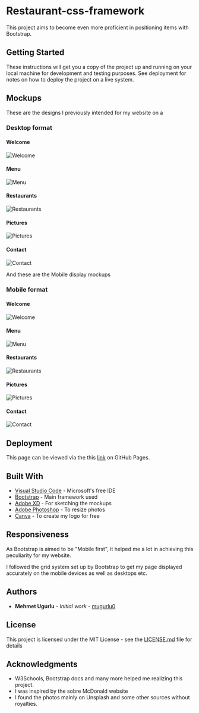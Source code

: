 # Restaurant-css-framework

This project aims to become even more proficient in positioning items with Bootstrap.

## Getting Started

These instructions will get you a copy of the project up and running on your local machine for development and testing purposes. See deployment for notes on how to deploy the project on a live system.

## Mockups

These are the designs I previously intended for my website on a 

### Desktop format

#### Welcome

![Welcome](/Mockup/Desktop_index.png)

#### Menu

![Menu](/Mockup/Desktop_Menu.png)

#### Restaurants

![Restaurants](/Mockup/Desktop_Restaurants.png)

#### Pictures

![Pictures](/Mockup/Desktop_Pictures.png)

#### Contact

![Contact](/Mockup/Desktop_Contact.png)

And these are the Mobile display mockups

### Mobile format

#### Welcome

![Welcome](/Mockup/Mobile_index.png)

#### Menu

![Menu](/Mockup/Mobile_Menu.png)

#### Restaurants

![Restaurants](/Mockup/Mobile_Restaurants.png)

#### Pictures

![Pictures](/Mockup/Mobile_Pictures.png)

#### Contact

![Contact](/Mockup/Mobile_Contact.png)


## Deployment

This page can be viewed via the this [link](https://mugurlu0.github.io/restaurant-css-framework/) on  GitHub Pages.

## Built With

* [Visual Studio Code](https://code.visualstudio.com/) - Microsoft's free IDE
* [Bootstrap](https://getbootstrap.com/) - Main framework used
* [Adobe XD](https://www.adobe.com/be_fr/products/xd.html) - For sketching the mockups
* [Adobe Photoshop](https://www.adobe.com/be_fr/products/photoshop.html) - To resize photos
* [Canva](https://www.canva.com/fr_be/) - To create my logo for free

## Responsiveness

As Bootstrap is aimed to be "Mobile first", it helped me a lot in achieving this peculiarity for my website.

I followed the grid system set up by Bootstrap to get my page displayed accurately on the mobile devices as well as desktops etc.

## Authors

* **Mehmet Ugurlu** - *Initial work* - [mugurlu0](https://github.com/mugurlu0)


## License

This project is licensed under the MIT License - see the [LICENSE.md](LICENSE.md) file for details

## Acknowledgments

* W3Schools, Bootstrap docs and many more helped me realizing this project.
* I was inspired by the sobre McDonald website
* I found the photos mainly on Unsplash and some other sources without royalties.

